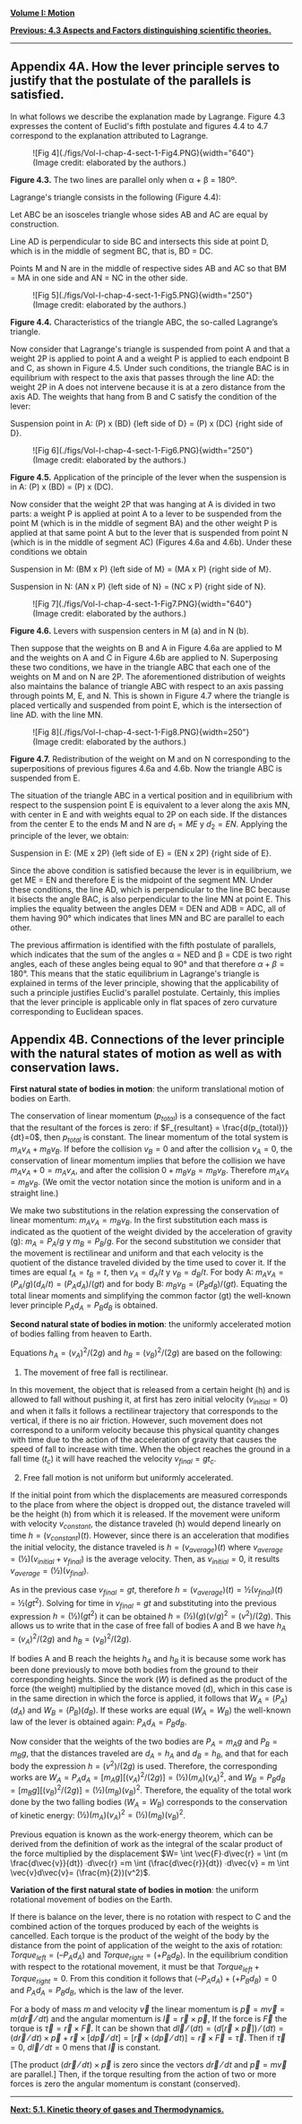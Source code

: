 
[**Volume I: Motion**](./volume-I.md)

[**Previous: 4.3 Aspects and Factors distinguishing scientific theories.**](./vol-I/vol-I-chap-4-sect-3/) 

***

## Appendix 4A. How the lever principle serves to justify that the postulate of the parallels is satisfied.

In what follows we describe the explanation made by Lagrange. Figure 4.3 expresses the content of Euclid's fifth postulate and figures 4.4 to 4.7 correspond to the explanation attributed to Lagrange.

<figure markdown>
![Fig 4](./figs/Vol-I-chap-4-sect-1-Fig4.PNG){width="640"}
<figcaption> (Image credit: elaborated by the authors.)
</figcaption>
</figure>

**Figure 4.3.** The two lines are parallel only when α + β = 180º.

Lagrange's triangle consists in the following (Figure 4.4):

Let ABC be an isosceles triangle whose sides AB and AC are equal by construction.

Line AD is perpendicular to side BC and intersects this side at point D, which is in the middle of segment BC, that is, BD = DC.

Points M and N are in the middle of respective sides AB and AC so that BM = MA in one side and AN = NC in the other side.

<figure markdown>
![Fig 5](./figs/Vol-I-chap-4-sect-1-Fig5.PNG){width="250"}
<figcaption> (Image credit: elaborated by the authors.)
</figcaption>
</figure>

**Figure 4.4.** Characteristics of the triangle ABC, the so-called Lagrange’s triangle.

Now consider that Lagrange's triangle is suspended from point A and that a weight 2P is applied to point A and a weight P is applied to each endpoint B and C, as shown in Figure 4.5. Under such conditions, the triangle BAC is in equilibrium with respect to the axis that passes through the line AD: the weight 2P in A does not intervene because it is at a zero distance from the axis AD. The weights that hang from B and C satisfy the condition of the lever:

Suspension point in A: (P) x (BD) {left side of D} = (P) x (DC) {right side of D}.

<figure markdown>
![Fig 6](./figs/Vol-I-chap-4-sect-1-Fig6.PNG){width="250"}
<figcaption> (Image credit: elaborated by the authors.)
</figcaption>
</figure>

**Figure 4.5.** Application of the principle of the lever when the suspension is in A: (P) x (BD) = (P) x (DC).

Now consider that the weight 2P that was hanging at A is divided in two parts: a weight P is applied at point A to a lever to be suspended from the point M (which is in the middle of segment BA) and the other weight P is applied at that same point A but to the lever that is suspended from point N (which is in the middle of segment AC) (Figures 4.6a and 4.6b). Under these conditions we obtain 

Suspension in M: (BM x P) {left side of M} = (MA x P) {right side of M}.

Suspension in N: (AN x P) {left side of N} = (NC x P) {right side of N}.

<figure markdown>
![Fig 7](./figs/Vol-I-chap-4-sect-1-Fig7.PNG){width="640"}
<figcaption> (Image credit: elaborated by the authors.)
</figcaption>
</figure>

**Figure 4.6.** Levers with suspension centers in M (a) and in N (b).

Then suppose that the weights on B and A in Figure 4.6a are applied to M and the weights on A and C in Figure 4.6b are applied to N. Superposing these two conditions, we have in the triangle ABC that each one of the weights on M and on N are 2P. The aforementioned distribution of weights also maintains the balance of triangle ABC with respect to an axis passing through points M, E, and N. This is shown in Figure 4.7 where the triangle is placed vertically and suspended from point E, which is the intersection of line AD. with the line MN.

<figure markdown>
![Fig 8](./figs/Vol-I-chap-4-sect-1-Fig8.PNG){width=250"}
<figcaption> (Image credit: elaborated by the authors.)
</figcaption>
</figure>

**Figure 4.7.** Redistribution of the weight on M and on N corresponding to the superpositions of previous figures 4.6a and 4.6b. Now the triangle ABC is suspended from E.

The situation of the triangle ABC in a vertical position and in equilibrium with respect to the suspension point E is equivalent to a lever along the axis MN, with center in E and with weights equal to 2P on each side. If the distances from the center E to the ends M and N are $d_1 = ME$ y $d_2 = EN$. Applying the principle of the lever, we obtain:

Suspension in E: (ME x 2P) {left side of E} = (EN x 2P) {right side of E}.

Since the above condition is satisfied because the lever is in equilibrium, we get ME = EN and therefore E is the midpoint of the segment MN. Under these conditions, the line AD, which is perpendicular to the line BC because it bisects the angle BAC, is also perpendicular to the line MN at point E. This implies the equality between the angles DEM = DEN and ADB = ADC, all of them having 90° which indicates that lines MN and BC are parallel to each other.

The previous affirmation is identified with the fifth postulate of parallels, which indicates that the sum of the angles α = NED and β = CDE is two right angles, each of these angles being equal to 90° and that therefore $α + β = 180°$. This means that the static equilibrium in Lagrange's triangle is explained in terms of the lever principle, showing that the applicability of such a principle justifies Euclid's parallel postulate. Certainly, this implies that the lever principle is applicable only in flat spaces of zero curvature corresponding to Euclidean spaces.

## Appendix 4B. Connections of the lever principle with the natural states of motion as well as with conservation laws.

**First natural state of bodies in motion**: the uniform translational motion of bodies on Earth.

The conservation of linear momentum ($p_{total}$) is a consequence of the fact that the resultant of the forces is zero: if $F_{resultant} =  \frac{d(p_{total})}{dt}=0$, then $p_{total}$  is constant. The linear momentum of the total system is $m_Av_A + m_Bv_B$. If before the collision $v_B = 0$ and after the collision $v_A = 0$, the conservation of linear momentum implies that before the collision we have $m_Av_A+0 = m_Av_A$, and after the collision $0 + m_Bv_B = m_Bv_B$. Therefore $m_Av_A = m_Bv_B$. (We omit the vector notation since the motion is uniform and in a straight line.)

We make two substitutions in the relation expressing the conservation of linear momentum: $m_Av_A = m_Bv_B$. In the first substitution each mass is indicated as the quotient of the weight divided by the acceleration of gravity (g): $m_A = P_A/g$ y $m_B = P_B/g$. For the second substitution we consider that the movement is rectilinear and uniform and that each velocity is the quotient of the distance traveled divided by the time used to cover it. If the times are equal $t_A = t_B = t$, then $v_A = d_A/t$ y $v_B = d_B/t$. For body A: $m_Av_A = (P_A/g)(d_A/t) = (P_Ad_A)/(gt)$ and for body B: $m_Bv_B = (P_Bd_B)/(gt)$. Equating the total linear moments and simplifying the common factor (gt) the well-known lever principle $P_Ad_A = P_Bd_B$ is obtained.

**Second natural state of bodies in motion**: the uniformly accelerated motion of
bodies falling from heaven to Earth.

Equations $h_A = (v_A)^2/(2g)$ and $h_B = (v_B)^2/(2g)$ are based on the following: 

1) The movement of free fall is rectilinear.

In this movement, the object that is released from a certain height (h) and is allowed to fall without pushing it, at first has zero initial velocity ($v_{initial} = 0$) and when it falls it follows a rectilinear trajectory that corresponds to the vertical, if there is no air friction. However, such movement does not correspond to a uniform velocity because this physical quantity changes with time due to the action of the acceleration of gravity that causes the speed of fall to increase with time. When the object reaches the ground in a fall time ($t_c$) it will have reached the velocity $v_{final} = gt_c$.

2) Free fall motion is not uniform but uniformly accelerated.

If the initial point from which the displacements are measured corresponds to the place from where the object is dropped out, the distance traveled will be the height (h) from which it is released. If the movement were uniform with velocity $v_{constant}$, the distance traveled (h) would depend linearly on time $h = (v_{constant})(t)$. However, since there is an acceleration that modifies the initial velocity, the distance traveled is $h = (v_{average})(t)$ where $v_{average} = (½)(v_{initial} + v_{final})$ is the average velocity. Then, as $v_{initial} = 0$, it results $v_{average} = (½)(v_{final})$.

As in the previous case $v_{final} = gt$, therefore $h = (v_{average})(t) = ½(v_{final})(t) = ½(gt^2)$. Solving for time in $v_{final} = gt$ and substituting into the previous expression $h = (½)(gt^2)$ it can be obtained $h = (½)(g)(v/g)^2 = (v^2)/(2g)$. This allows us to write that in the case of free fall of bodies A and B we have $h_A = (v_A)^2/(2g)$ and $h_B = (v_B)^2/(2g)$.

If bodies A and B reach the heights $h_A$ and $h_B$ it is because some work has been done previously to move both bodies from the ground to their corresponding heights. Since the work ($W$) is defined as the product of the force (the weight) multiplied by the distance moved (d), which in this case is in the same direction in which the force is applied, it follows that $W_A = (P_A)(d_A)$ and $W_B = (P_B)(d_B)$. If these works are equal ($W_A = W_B$) the well-known law of the lever is obtained again: $P_Ad_A = P_Bd_B$.

Now consider that the weights of the two bodies are $P_A = m_Ag$ and $P_B = m_Bg$, that the distances traveled are $d_A = h_A$ and $d_B = h_B$, and that for each body the expression $h = (v^2)/(2g)$ is used. Therefore, the corresponding works are $W_A = P_Ad_A = [m_Ag][(v_A)^2/(2g)] = (½)(m_A)(v_A)^2$, and $W_B = P_Bd_B = [m_Bg][(v_B)^2/(2g)] = (½)(m_B)(v_B)^2$. Therefore, the equality of the total work done by the two falling bodies ($W_A = W_B$) corresponds to the conservation of kinetic energy: $(½)(m_A)(v_A)^2 = (½)(m_B)(v_B)^2$. 

Previous equation is known as the work-energy theorem, which can be derived from the definition of work as the integral of the scalar product of the force multiplied by the displacement $W= \int \vec{F}∙d\vec{r} = \int (m \frac{d\vec{v}}{dt}) ∙d\vec{r} =m \int (\frac{d\vec{r}}{dt}) ∙d\vec{v} = m \int \vec{v}d\vec{v}= (\frac{m}{2})(v^2)$.

**Variation of the first natural state of bodies in motion**: the uniform rotational movement of bodies on the Earth.

If there is balance on the lever, there is no rotation with respect to C and the combined action of the torques produced by each of the weights is cancelled. Each torque is the product of the weight of the body by the distance from the point of application of the weight to the axis of rotation: $Torque_{left} = (–P_Ad_A)$ and $Torque_{right} = (+P_Bd_B)$. In the equilibrium condition with respect to the rotational movement, it must be that $Torque_{left} + Torque_{right} = 0$. From this condition it follows that $(– P_Ad_A) + (+P_Bd_B) = 0$ and $P_Ad_A = P_Bd_B$, which is the law of the lever.

For a body of mass $m$ and velocity $\vec{v}$ the linear momentum is $\vec{p}=m\vec{v}=m(d\vec{r}⁄dt)$ and the angular momentum is $\vec{l}=\vec{r} \times \vec{p}$, If the force is $\vec{F}$ the torque is  $\vec{τ}=\vec{r} \times \vec{F}$. It can be shown that $d\vec{l}⁄(dt)=( d[\vec{r} \times \vec{p}])⁄(dt)=(d\vec{r}⁄dt)  \times \vec{p}+\vec{r} \times [d\vec{p}⁄dt]=[\vec{r} \times (d\vec{p}⁄dt)]=\vec{r} \times \vec{F}=\vec{τ}$. Then if $\vec{τ}=0$, $d\vec{l}⁄dt=0$ mens that $\vec{l}$ is constant.

[The product $(d\vec{r}⁄dt)  \times \vec{p}$ is zero since the vectors $d\vec{r}⁄dt$ and $\vec{p}=m\vec{v}$ are parallel.] Then, if the torque resulting from the action of two or more forces is zero the angular momentum is constant (conserved).

***

[**Next: 5.1.  Kinetic theory of gases and Thermodynamics.**](https://modphysnobel.github.io/vol-II/vol-II-chap-5-sect-1/)